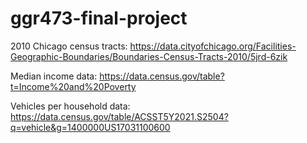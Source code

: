 # ggr473-final-project

2010 Chicago census tracts: https://data.cityofchicago.org/Facilities-Geographic-Boundaries/Boundaries-Census-Tracts-2010/5jrd-6zik

Median income data: https://data.census.gov/table?t=Income%20and%20Poverty

Vehicles per household data: https://data.census.gov/table/ACSST5Y2021.S2504?q=vehicle&g=1400000US17031100600